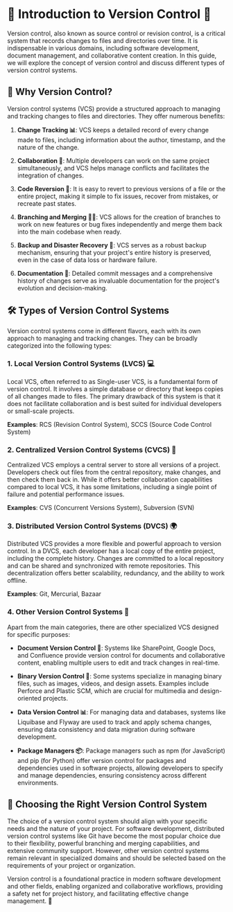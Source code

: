 # 🌟 Introduction to Version Control 🌟

Version control, also known as source control or revision control, is a critical system that records changes to files and directories over time. It is indispensable in various domains, including software development, document management, and collaborative content creation. In this guide, we will explore the concept of version control and discuss different types of version control systems.

## 🤔 Why Version Control?

Version control systems (VCS) provide a structured approach to managing and tracking changes to files and directories. They offer numerous benefits:

1. **Change Tracking 📊**: VCS keeps a detailed record of every change made to files, including information about the author, timestamp, and the nature of the change.

2. **Collaboration 🤝**: Multiple developers can work on the same project simultaneously, and VCS helps manage conflicts and facilitates the integration of changes.

3. **Code Reversion 🔄**: It is easy to revert to previous versions of a file or the entire project, making it simple to fix issues, recover from mistakes, or recreate past states.

4. **Branching and Merging 🌿🔀**: VCS allows for the creation of branches to work on new features or bug fixes independently and merge them back into the main codebase when ready.

5. **Backup and Disaster Recovery 💾**: VCS serves as a robust backup mechanism, ensuring that your project's entire history is preserved, even in the case of data loss or hardware failure.

6. **Documentation 📑**: Detailed commit messages and a comprehensive history of changes serve as invaluable documentation for the project's evolution and decision-making.

## 🛠️ Types of Version Control Systems

Version control systems come in different flavors, each with its own approach to managing and tracking changes. They can be broadly categorized into the following types:

### 1. **Local Version Control Systems (LVCS) 💻**

Local VCS, often referred to as Single-user VCS, is a fundamental form of version control. It involves a simple database or directory that keeps copies of all changes made to files. The primary drawback of this system is that it does not facilitate collaboration and is best suited for individual developers or small-scale projects.

**Examples**: RCS (Revision Control System), SCCS (Source Code Control System)

### 2. **Centralized Version Control Systems (CVCS) 🏢**

Centralized VCS employs a central server to store all versions of a project. Developers check out files from the central repository, make changes, and then check them back in. While it offers better collaboration capabilities compared to local VCS, it has some limitations, including a single point of failure and potential performance issues.

**Examples**: CVS (Concurrent Versions System), Subversion (SVN)

### 3. **Distributed Version Control Systems (DVCS) 🌍**

Distributed VCS provides a more flexible and powerful approach to version control. In a DVCS, each developer has a local copy of the entire project, including the complete history. Changes are committed to a local repository and can be shared and synchronized with remote repositories. This decentralization offers better scalability, redundancy, and the ability to work offline.

**Examples**: Git, Mercurial, Bazaar

### 4. **Other Version Control Systems 🔧**

Apart from the main categories, there are other specialized VCS designed for specific purposes:

- **Document Version Control 📄**: Systems like SharePoint, Google Docs, and Confluence provide version control for documents and collaborative content, enabling multiple users to edit and track changes in real-time.

- **Binary Version Control 🎥**: Some systems specialize in managing binary files, such as images, videos, and design assets. Examples include Perforce and Plastic SCM, which are crucial for multimedia and design-oriented projects.

- **Data Version Control 📊**: For managing data and databases, systems like Liquibase and Flyway are used to track and apply schema changes, ensuring data consistency and data migration during software development.

- **Package Managers 📦**: Package managers such as npm (for JavaScript) and pip (for Python) offer version control for packages and dependencies used in software projects, allowing developers to specify and manage dependencies, ensuring consistency across different environments.

## 🧐 Choosing the Right Version Control System

The choice of a version control system should align with your specific needs and the nature of your project. For software development, distributed version control systems like Git have become the most popular choice due to their flexibility, powerful branching and merging capabilities, and extensive community support. However, other version control systems remain relevant in specialized domains and should be selected based on the requirements of your project or organization.

Version control is a foundational practice in modern software development and other fields, enabling organized and collaborative workflows, providing a safety net for project history, and facilitating effective change management. 🚀
